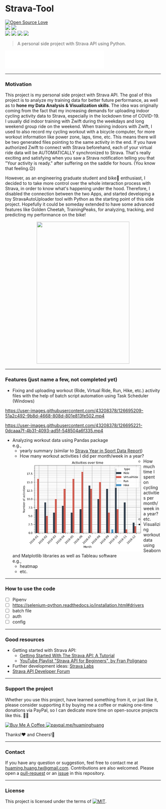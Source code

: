 Strava-Tool
===========

<p align="left">
<a href="https://github.com/huaminghuangtw/Strava-Tool"><img src="https://badges.frapsoft.com/os/v3/open-source.svg?v=103" alt="Open Source Love"></a><br/>
<a href="https://github.com/huaminghuangtw/Strava-Tool/releases"><img src="https://img.shields.io/github/v/release/huaminghuangtw/Strava-Tool.svg?display_name=tag&style=plastic&color=lightgrey"></a>
<a href="https://github.com/huaminghuangtw/Strava-Tool/tags"><img src="https://img.shields.io/github/v/tag/huaminghuangtw/Strava-Tool.svg?style=plastic&color=lightgrey"></a><br/> 
<a href="https://github.com/huaminghuangtw/Strava-Tool/stargazers"><img src="https://img.shields.io/github/stars/huaminghuangtw/Strava-Tool.svg?style=social"></a>
<a href="https://github.com/huaminghuangtw/Strava-Tool/fork"><img src="https://img.shields.io/github/forks/huaminghuangtw/Strava-Tool.svg?style=social"></a>
<a href="https://github.com/huaminghuangtw/Strava-Tool/issues"><img src="https://img.shields.io/github/issues/huaminghuangtw/Strava-Tool.svg?style=social&logo=github"></a>
<a href="https://github.com/huaminghuangtw/Strava-Tool/pulls"><img src="https://img.shields.io/github/issues-pr/huaminghuangtw/Strava-Tool.svg?style=social&logo=github"></a>
</p>

> A personal side project with Strava API using Python. 

<a href="https://www.strava.com/athletes/huaminghuang">
    <img src="figures&videos/follow-me-on-Strava.svg">
</a>

---

### Motivation
This project is my personal side project with Strava API.
The goal of this project is to analyze my training data for better future performance, as well as to **hone my Data Analysis & Visualization skills**.
The idea was originally coming from the fact that my increasing demands for uploading indoor cycling activity data to Strava, especially in the lockdown time of COVID-19.
I usually did indoor training with Zwift during the weekdays and long weekend group ride on the weekend.
When training indoors with Zwift, I used to also record my cycling workout with a bicycle computer, for more workout information like power zone, laps, time, etc.
This means there will be two generated files pointing to the same activity in the end. 
If you have authorized Zwift to connect with Strava beforehand, each of your virtual ride data will be AUTOMATICALLY synchronized to Strava.
That's really exciting and satisfying when you saw a Strava notification telling you that "Your activity is ready." after suffering on the saddle for hours.
(You know that feeling.😉)  

However, as an engineering graduate student and bike🚴 enthusiast, I decided to to take more control over the whole interaction process with Strava, 
in order to know what's happening under the hood.
Therefore, I disabled the connection between the two Apps, and started developing a toy StravaAutoUploader tool with Python as the starting point of this side project.
Hopefully it could be someday extended to have some advanced features like Golden Cheetah, TrainingPeaks, for analyzing, tracking, and predicting my performance on the bike!

<p align="center">
  <img width="300" height="460" src="https://user-images.githubusercontent.com/43208378/114391662-0a980000-9b98-11eb-9e49-9f48a532908f.JPG">
</p>

---

### Features (__just name a few, not completed yet__)
- Fixing and uploading workout (Ride, Virtual Ride, Run, Hike, etc.) activity files with the help of batch script automation using Task Scheduler (Windows)

https://user-images.githubusercontent.com/43208378/126695209-51a2c492-9b8d-4668-808d-801e813fe502.mp4

https://user-images.githubusercontent.com/43208378/126695221-0dcaaa7f-4b31-4093-ad5f-548504a6f335.mp4

- Analyzing workout data using Pandas package  
  e.g.,
    - yearly summary (similar to [Strava Year in Sport Data Report](https://blog.strava.com/press/yis2020/))  
    - How many workout activities I did per month/week in a year?  
      <img style="float: left" width="400" src="/figures&videos/Number_of_activities_per_month_in_2018.png">
    - How much time I spent on cycling activities per month/week in a year?
    - etc.
- Visualizing workout data using Seaborn and Matplotlib libraries as well as Tableau software   
  e.g.,
    - heatmap
    - etc.

---

### How to use the code
* [ ] Pipenv
* [ ] https://selenium-python.readthedocs.io/installation.html#drivers
* [ ] batch file
* [ ] auth
* [ ] config

---

### Good resources
- Getting started with Strava API:
  - [Getting Started With The Strava API: A Tutorial](https://medium.com/@annthurium/getting-started-with-the-strava-api-a-tutorial-f3909496cd2d)
  - [YouTube Playlist "Strava API for Beginners", by Fran Polignano](https://www.youtube.com/playlist?list=PLO6KswO64zVvcRyk0G0MAzh5oKMLb6rTW)
- Further development ideas: [Strava Labs](https://labs.strava.com/)
- [Strava API Developer Forum](https://groups.google.com/g/strava-api)

---

### Support the project
Whether you use this project, have learned something from it, or just like it, please consider supporting it by buying me a coffee or making one-time donations via PayPal, so I can dedicate more time on open-source projects like this. 💪🙃

<a href="https://www.buymeacoffee.com/huaming.huang" target="_blank">
    <img src="https://cdn.buymeacoffee.com/buttons/default-orange.png" alt="Buy Me A Coffee" height="30" width="127" />
</a>
<a href="https://www.paypal.me/huaminghuang" target="_blank">
    <img src="https://ionicabizau.github.io/badges/paypal.svg" alt="paypal.me/huaminghuang" height="30" width="127" />
</a>

Thanks!:heart: and Cheers!:beers:

---

### Contact
If you have any question or suggestion, feel free to contact me at huaming.huang.tw@gmail.com. Contributions are also welcomed. Please open a [pull-request](https://github.com/huaminghuangtw/Strava-Tool/compare) or an [issue](https://github.com/huaminghuangtw/Strava-Tool/issues/new) in this repository.

---

### License

This project is licensed under the terms of [![MIT](https://img.shields.io/github/license/huaminghuangtw/Strava-Tool.svg?style=flat-square&label=License&colorB=black)](./LICENSE).